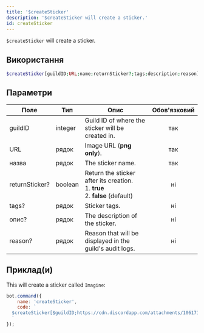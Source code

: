 ```yaml
---
title: '$createSticker'
description: '$createSticker will create a sticker.'
id: createSticker
---
```


`$createSticker` will create a sticker.

## Використання

```php
$createSticker[guildID;URL;name;returnSticker?;tags;description;reason]
```

## Параметри

| Поле           | Тип     | Опис                                                                                                | Обов'язковий |
| -------------- | ------- | --------------------------------------------------------------------------------------------------- |:------------:|
| guildID        | integer | Guild ID of where the sticker will be created in.                                                   |     так      |
| URL            | рядок   | Image URL (**png only**).                                                                           |     так      |
| назва          | рядок   | The sticker name.                                                                                   |     так      |
| returnSticker? | boolean | Return the sticker after its creation. <br /> 1. **true** <br /> 2. **false** (default) |      ні      |
| tags?          | рядок   | Sticker tags.                                                                                       |      ні      |
| опис?          | рядок   | The description of the sticker.                                                                     |      ні      |
| reason?        | рядок   | Reason that will be displayed in the guild's audit logs.                                            |      ні      |

## Приклад(и)

This will create a sticker called `Imagine`:

```javascript
bot.command({
    name: 'createSticker',
    code: `
  $createSticker[$guildID;https://cdn.discordapp.com/attachments/1061712111052521493/1066397675278323734/692445926480150611.png;Imagine;true;money;Random sticker;Testing.]
  `
});
```
